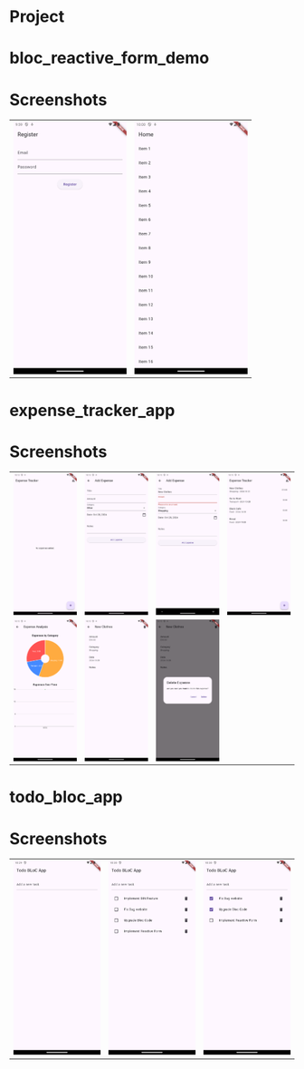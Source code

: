 # Project

# bloc_reactive_form_demo

# Screenshots

<table>
  <tr>
    <td><img src="bloc_reactive_form_demo/Screenshot_20241028_095928.png" alt="Screenshot 1" width="200"/></td>
    <td><img src="bloc_reactive_form_demo/Screenshot_20241028_100032.png" alt="Screenshot 2" width="200"/></td>
  </tr>
</table>

# expense_tracker_app

# Screenshots

<table>
  <tr>
    <td><img src="expense_tracker_app/Screenshot_20241028_101346.png" alt="Screenshot" width="200"/></td>
    <td><img src="expense_tracker_app/Screenshot_20241028_101355.png" alt="Screenshot" width="200"/></td>
    <td><img src="expense_tracker_app/Screenshot_20241028_101511.png" alt="Screenshot" width="200"/></td>
    <td><img src="expense_tracker_app/Screenshot_20241028_101521.png" alt="Screenshot" width="200"/></td>
  </tr>
  <tr>
    <td><img src="expense_tracker_app/Screenshot_20241028_101529.png" alt="Screenshot" width="200"/></td>
    <td><img src="expense_tracker_app/Screenshot_20241028_101537.png" alt="Screenshot" width="200"/></td>
    <td><img src="expense_tracker_app/Screenshot_20241028_101544.png" alt="Screenshot" width="200"/></td>
    <td></td>
  </tr>
</table>

# todo_bloc_app

# Screenshots

<table>
  <tr>
    <td><img src="todo_bloc_app/Screenshot_20241028_102955.png" alt="Screenshot" width="200"/></td>
    <td><img src="todo_bloc_app/Screenshot_20241028_103050.png" alt="Screenshot" width="200"/></td>
    <td><img src="todo_bloc_app/Screenshot_20241028_103058.png" alt="Screenshot" width="200"/></td>
  </tr>
</table>
